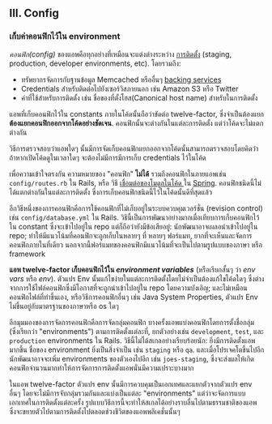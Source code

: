 ## III. Config
### เก็บค่าคอนฟิกไว้ใน environment

*คอนฟิก(config)* ของแอพคือทุกอย่างที่เหมือนจะแต่งต่างระหว่าง [การติดตั้ง](./codebase) (staging, production, developer environments, etc).  โดยรวมถึง:

* ทรัพยากรจัดการกับฐานข้อมูล Memcached หรืออื่นๆ  [backing services](./backing-services)
* Credentials สำหรับติดต่อไปยังเซอร์วิสภายนอก เช่น Amazon S3 หรือ Twitter
* ค่าที่ใช้สำหรับการติดตั้ง เช่น ชื่อของที่ตั้งโฮส(Canonical host name) สำหรับในการติดตั้ง

แอพที่เก็บคอนฟิกไว้ใน constants ภายในโค้ดนั้นถือว่าขัดต่อ twelve-factor, ซึ่งจำเป็นต้องแยก **ต้องแยกคอนฟิกออกจากโค้ดอย่างชัดเจน**.  คอนฟิกนั้นจะต่างกันในแต่ละการติดตั้ง แต่ว่าโค้ดจะไม่แตกต่างกัน

วิธีการตรวจสอบว่าแอพใดๆ นั้นมีการจัดเก็บคอนฟิกแยกออกจากโค้ดนั้นสามารถตรวจสอบโดยคิดว่าถ้าหากเปิดโค้ดดูในเวลาใดๆ จะต้องไม่มีการมีการเก็บ credentials ไว้ในโค้ด 

เพื่อความเข้าใจตรงกัน ความหมายของ "คอนฟิก"  **ไม่ได้** รวมถึงคอนฟิกในภายแอพเช่น `config/routes.rb` ใน Rails, หรือ วิธี [เชื่อมต่อของโมดูลในโค้ด ](http://docs.spring.io/spring/docs/current/spring-framework-reference/html/beans.html) ใน [Spring](http://spring.io/).  คอนฟิกชนิดนี้ไม่ได้แตกต่างกันในแต่ละการติดตั้ง ซึ่งการเก็บคอนฟิกชนิดนี้ไว้ในโค้ดนั้นดีที่สุดแล้ว

อีกวิธีหนึ่งของการคอนฟิกคือการใช้คอนฟิกที่ไม่เก็บอยู่ในระบบควบคุมเวอร์ชั่น (revision control) เช่น `config/database.yml` ใน Rails. วิธีนี้เป็นการพัฒนาอย่างมากเมื่อเทียบการเก็บคอนฟิกไว้ใน constant ซึ่งจะเข้าไปอยู่ใน repo แต่ก็ถึอว่ายังมีข้อเสียอยู่: นักพัฒนาอาจเผลอนำเข้าไปอยู่ใน repo; ทำให้มีแนวโน้มที่คอนฟิกจะถูกเก็บในหลายๆ ที่ หลายๆ ฟอร์แมท, ยากที่จะเห็นและจัดการคอนฟิกภายในที่เดียว  นอกจากนี้ฟอร์แมทของคอนฟิกมีแนวโน้มที่จะเป็นไปตามรูปแบบของภาษา หรือ framework

**แอพ twelve-factor เก็บคอนฟิกไว้ใน *environment variables*** (หรือเรียกสั้นๆ ว่า *env vars* หรือ *env*).  ตัวแปร Env นั้นแก้ไขง่ายในแต่ละการติดตั้งโดยไม่จำเป็นต้องแก้ไขโค้ดใดๆ ซึ่งต่างจากการใช้ไฟล์คอนฟิกซึ่งมีโอกาสที่จะถูกนำเข้าไปอยู่ใน repo โดยความบังเอิญ; และไม่เหมือนคอนฟิกไฟล์ที่ทำขึ้นเอง, หรือวิธีการคอนฟิกอื่นๆ เช่น Java System Properties, ตัวแปร Env ไม่ขึ้นอยู่กับมาตรฐานของภาษาหรือ os ใดๆ

อีกมุมมองของการจัดการคอนฟิกคือการจัดกลุ่มคอนฟิก  บางครั้งแอพแบ่งคอนฟิกโดยการตั้งชื่อกลุ่ม (ซึ่งเรียกว่า "environments") ตามการติดตั้งแต่ละที่, ยกตัวอย่างเช่น `development`, `test`, และ `production` environments ใน Rails.  วิธีนี้ไม่ได้สเกลอย่างเรียบร้อยนัก: ยิ่งมีการติดตั้งแอพมากขึ้น ชื่อของ environment ยิ่งเป็นสิ่งจำเป็น เช่น  `staging` หรือ `qa`.  และเมื่อโปรเจคโตขึ้นไปอีก นักพัฒนาอาจจะเพิ่ม environments ของตัวเองไปอีก เช่น  `joes-staging`, ซึ่งจะส่งผลให้เกิดคอนฟิกจำนวนมากทำให้การจัดการการติดตั้งแอพนั่นมีความเปราะบางมาก

ในแอพ twelve-factor ตัวแปร env นั้นมีการควบคุมเป็นเอกเทศและแยกตัวจากตัวแปร env อื่นๆ โดยจะไม่มีการจับกลุ่มรวมกันและแบ่งเป็นแต่ละ "environments" แต่ว่าจะจัดการแบบเอกเทศในการติดตั้งแต่ละครั้ง  รูปแบบวิธีการนี้จะทำให้สเกลได้อย่างราบลื่นไปตามธรรมชาติของแอพ ซึ่งจะขยายตัวไปตามการติดตั้งไปตลอดช่วงชีวิตของแอพพลิเคชั่นนั้นๆ
